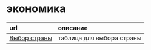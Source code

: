 # экономика

| url                                                                                           | описание |
| :-------------------------------------------------------------------------------------------- | :----- |
| [Выбор страны](https://docs.google.com/spreadsheets/d/1r7hIE2U4t7hJR_7NQNpGQFKQd7QYfGfXZuOuwOTgFWQ/edit?usp=sharing) | таблица для выбора страны |
